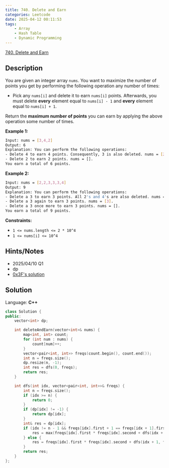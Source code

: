 ```yaml
---
title: 740. Delete and Earn
categories: Leetcode
date: 2025-04-12 00:11:53
tags:
    - Array
    - Hash Table
    - Dynamic Programming
---
```


[740. Delete and Earn](https://leetcode.com/problems/delete-and-earn/description/?envType=company&envId=tiktok&favoriteSlug=tiktok-six-months)

## Description

You are given an integer array `nums`. You want to maximize the number of points you get by performing the following operation any number of times:

- Pick any `nums[i]` and delete it to earn `nums[i]` points. Afterwards, you must delete <b>every</b> element equal to `nums[i] - 1` and **every**  element equal to `nums[i] + 1`.

Return the **maximum number of points**  you can earn by applying the above operation some number of times.

**Example 1:**

```bash
Input: nums = [3,4,2]
Output: 6
Explanation: You can perform the following operations:
- Delete 4 to earn 4 points. Consequently, 3 is also deleted. nums = [2].
- Delete 2 to earn 2 points. nums = [].
You earn a total of 6 points.
```

**Example 2:**

```bash
Input: nums = [2,2,3,3,3,4]
Output: 9
Explanation: You can perform the following operations:
- Delete a 3 to earn 3 points. All 2's and 4's are also deleted. nums = [3,3].
- Delete a 3 again to earn 3 points. nums = [3].
- Delete a 3 once more to earn 3 points. nums = [].
You earn a total of 9 points.
```

**Constraints:**

- `1 <= nums.length <= 2 * 10^4`
- `1 <= nums[i] <= 10^4`

## Hints/Notes

- 2025/04/10 Q1
- dp
- [0x3F's solution](https://leetcode.cn/problems/delete-and-earn/solutions/3061028/zhi-yu-da-jia-jie-she-pythonjavaccgojsru-e5gg/)

## Solution

Language: **C++**

```C++
class Solution {
public:
    vector<int> dp;

    int deleteAndEarn(vector<int>& nums) {
        map<int, int> count;
        for (int num : nums) {
            count[num]++;
        }
        vector<pair<int, int>> freqs(count.begin(), count.end());
        int n = freqs.size();
        dp.resize(n, -1);
        int res = dfs(0, freqs);
        return res;
    }

    int dfs(int idx, vector<pair<int, int>>& freqs) {
        int n = freqs.size();
        if (idx >= n) {
            return 0;
        }
        if (dp[idx] != -1) {
            return dp[idx];
        }
        int& res = dp[idx];
        if (idx != n - 1 && freqs[idx].first + 1 == freqs[idx + 1].first) {
            res = max(freqs[idx].first * freqs[idx].second + dfs(idx + 2, freqs), dfs(idx + 1, freqs));
        } else {
            res = freqs[idx].first * freqs[idx].second + dfs(idx + 1, freqs);
        }
        return res;
    }
};
```
